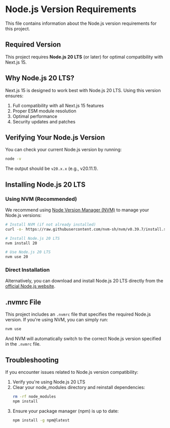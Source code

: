 # Node.js Version Requirements

This file contains information about the Node.js version requirements for this project.

## Required Version

This project requires **Node.js 20 LTS** (or later) for optimal compatibility with Next.js 15.

## Why Node.js 20 LTS?

Next.js 15 is designed to work best with Node.js 20 LTS. Using this version ensures:

1. Full compatibility with all Next.js 15 features
2. Proper ESM module resolution
3. Optimal performance
4. Security updates and patches

## Verifying Your Node.js Version

You can check your current Node.js version by running:

```bash
node -v
```

The output should be `v20.x.x` (e.g., v20.11.1).

## Installing Node.js 20 LTS

### Using NVM (Recommended)

We recommend using [Node Version Manager (NVM)](https://github.com/nvm-sh/nvm) to manage your Node.js versions:

```bash
# Install NVM (if not already installed)
curl -o- https://raw.githubusercontent.com/nvm-sh/nvm/v0.39.7/install.sh | bash

# Install Node.js 20 LTS
nvm install 20

# Use Node.js 20 LTS
nvm use 20
```

### Direct Installation

Alternatively, you can download and install Node.js 20 LTS directly from the [official Node.js website](https://nodejs.org/).

## .nvmrc File

This project includes an `.nvmrc` file that specifies the required Node.js version. If you're using NVM, you can simply run:

```bash
nvm use
```

And NVM will automatically switch to the correct Node.js version specified in the `.nvmrc` file.

## Troubleshooting

If you encounter issues related to Node.js version compatibility:

1. Verify you're using Node.js 20 LTS
2. Clear your node_modules directory and reinstall dependencies:
   ```bash
   rm -rf node_modules
   npm install
   ```
3. Ensure your package manager (npm) is up to date:
   ```bash
   npm install -g npm@latest
   ```
